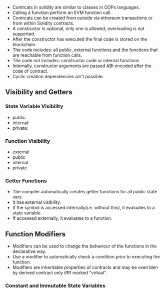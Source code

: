 - Contrcats in solidity are similar to classes in OOPs languages.
- Calling a function perform an EVM function call.
- Contrcats can be created from outside via ethereum transactions or from within Solidity contracts.
- A constructor is optional, only one is allowed, overloading is not supported.
- After the constructor has executed the final code is stored on the blockchain.
- The code includes: all public, external functions and the functions that are reachable from function calls.
- The code not includes: constructor code or internal functions
- Internally, constructor arguments are passed ABI encoded after the code of contract.
- Cyclic creation dependencies ain't possible.


## Visibility and Getters

### State Variable Visibility

- public: 
- internal:
- private:

### Function Visibility

- external
- public
- internal
- private

### Getter Functions

- The compiler automatically creates getter functions for all public state vars.
- It has external visibility.
- If the symbol is accessed internally(i.e. without this), it evaluates to a state variable.
- If accessed externally, it evaluates to a function.


## Function Modifiers

- Modifiers can be used to change the behaviour of the functions in the declarative way.
- Use a modifier to automatically check a condition prior to executing the function.
- Modifiers are inheritable properties of contracts and may be overriden by derived contract only iffff marked "virtual".


### Constant and Immutable State Variables

